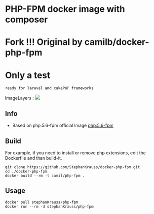 # PHP-FPM docker image with composer
# Fork !!! Original by camilb/docker-php-fpm
# Only a test

```ready for laravel and cakePHP frameworks ```



ImageLayers : [![](https://badge.imagelayers.io/camil/php-fpm:latest.svg)](https://imagelayers.io/?images=camil/php-fpm:latest)


## Info

* Based on php:5.6-fpm official Image [php:5.6-fpm](https://hub.docker.com/_/php/)

        

## Build

For example, if you need to install or remove php extensions, edit the Dockerfile and than build-it.

	git clone https://github.com/StephanKrauss/docker-php-fpm.git
	cd ./docker-php-fpm
	docker build --rm -t camil/php-fpm .

## Usage

	docker pull stephanKrauss/php-fpm
	docker run --rm -d stephanKrauss/php-fpm


